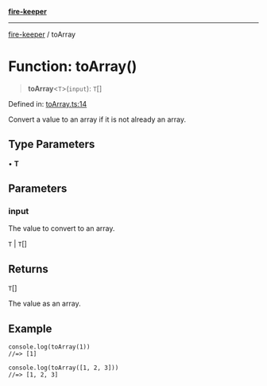 [**fire-keeper**](../README.md)

***

[fire-keeper](../README.md) / toArray

# Function: toArray()

> **toArray**\<`T`\>(`input`): `T`[]

Defined in: [toArray.ts:14](https://github.com/phonowell/fire-keeper/blob/master/src/toArray.ts#L14)

Convert a value to an array if it is not already an array.

## Type Parameters

• **T**

## Parameters

### input

The value to convert to an array.

`T` | `T`[]

## Returns

`T`[]

The value as an array.

## Example

```
console.log(toArray(1))
//=> [1]

console.log(toArray([1, 2, 3]))
//=> [1, 2, 3]
```
